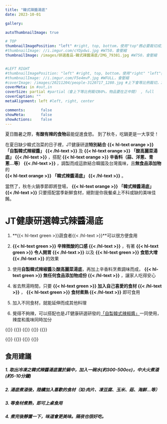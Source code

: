 ```yaml
---
title: "韓式辣醬湯底"
date: 2023-10-01

gallery: 

autoThumbnailImage: true

# TOP
thumbnailImagePosition: "left" #right, top, bottom，使用"top"務必要裁切成寬度750，這樣才會正確顯示，其他用原尺寸即可
#thumbnailImage: //i.imgur.com/cYDpdwi.jpg #W750，會壓縮
thumbnailImage: /images/研選產品-韓式辣醬湯底/IMG_79381.jpg #W750，會壓縮


#LEFT RIGHT
#thumbnailImagePosition: "left" #right, top, bottom，使用"right" "left"務必要裁切成接近正方形，這樣才會正確顯示
#thumbnailImage: //i.imgur.com/F5e4mvP.jpg #WFULL，會壓縮
#coverImage: /images/20211204/people-3120717_1280.jpg #上下會等比例裁切，左右不變，WFULL
coverMeta: in #out,in
coverSize: partial #partial（會上下等比例裁切60%，物品要在正中間） , full
coverCaption: ""
metaAlignment: left #left, right, center

comments:       false
showMeta:       false
showActions:    false
---
```

夏日酷暑之際，**有酸有辣的食物**最能促進食慾。
到了秋冬，吃鍋更是一大享受！
<!--more-->

在夏日缺少韓式泡菜的日子裡，JT健康研選**特別結合**
**{{< hl-text orange >}}
「自製韓式辣椒醬」
{{< /hl-text >}}**
及
**{{< hl-text orange >}}
「酸高麗菜湯底」
{{< /hl-text >}}**
，搭配
**{{< hl-text orange >}}
辛香料（蒜、洋蔥、青蔥...等）
{{< /hl-text >}}**
，調製而成這款結合韓國及台灣風味，且**無食品添加物**的\
**{{< hl-text orange >}}
「韓式辣醬湯底」
{{< /hl-text >}}**
。

當然了，秋冬火鍋季節即將登場，
**{{< hl-text orange >}}
「韓式辣醬湯底」
{{< /hl-text >}}**
只要搭配當季新鮮食材，絕對是你我餐桌上不科或缺的美味佳餚。

# JT健康研選韓式辣醬湯底

1. **{{< hl-text green >}}蔬食者{{< /hl-text >}}**可以很方便食用

2. **{{< hl-text green >}}
辛辣微酸的口感
{{< /hl-text >}}**
，有著
**{{< hl-text green >}}
令人開胃
{{< /hl-text >}}**
以及
**{{< hl-text green >}}
食慾大增
{{< /hl-text >}}**
的效果

3. 使用**自製韓式辣椒醬**及**酸高麗菜湯底**，再加上辛香料烹煮調味而成，
**{{< hl-text green >}}
無任何食品添加物成份
{{< /hl-text >}}**
，讓家人吃得安心

4. 省去熬湯時間，只要
**{{< hl-text green >}}
加入自己喜愛的食材
{{< /hl-text >}}**
，
**{{< hl-text green >}}
食材煮熟
{{< /hl-text >}}**
即可食用

5. 加入不同食材，就能延伸而成其他料理

6. 覺得不夠辣，可以搭配也是JT健康研選研發的[「自製韓式辣椒醬」](/products/研選產品-自製韓式辣椒醬)一同使用，辣度和風味同時加分

{{<image classes="clear">}}
{{<image classes="fancybox fig-33" thumbnail-width="100%" thumbnail-height="100%" src="/images/研選產品-韓式辣醬湯底/IMG_7908.jpg" title="" >}}
{{<image classes="fancybox fig-33" thumbnail-width="100%" thumbnail-height="100%" src="/images/研選產品-韓式辣醬湯底/IMG_7918.jpg" title="" >}}
{{<image classes="fancybox fig-33" thumbnail-width="100%" thumbnail-height="100%" src="/images/研選產品-韓式辣醬湯底/IMG_7920.jpg" title="" >}}
{{<image classes="clear">}}

{{<image classes="clear">}}
{{<image classes="fancybox fig-33" thumbnail-width="95.5%" thumbnail-height="95.5%" src="/images/研選產品-韓式辣醬湯底/IMG_7938.jpg" title="" >}}
{{<image classes="fancybox fig-33" thumbnail-width="100%" thumbnail-height="100%" src="/images/食品標示/韓式辣醬湯底食品標示.jpg" title="" >}}
{{<image classes="clear">}}


## 食用建議
##### 1. 取出冷凍之韓式辣醬湯底置於鍋中，加入一碗水(約300-500cc)，中大火煮滾(約5-10分鐘)
##### 2. 湯底煮滾後，陸續加入喜歡的食材（如:肉片、凍豆腐、玉米、菇、海鮮…等）
##### 3. 等食材煮熟，即可上桌食用
##### 4. 煮完後靜置一下，味道會更美味。隔夜也很好吃。